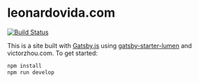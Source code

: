 # leonardovida.com

[![Build Status](https://travis-ci.com/leonardovida/leonardovida.com.svg?branch=master)](https://travis-ci.com/leonardovida/leonardovida.com)

This is a site built with [Gatsby.js](https://www.gatsbyjs.org/) using [gatsby-starter-lumen](https://github.com/alxshelepenok/gatsby-starter-lumen) and victorzhou.com. To get started:

```bash
npm install
npm run develop
```
